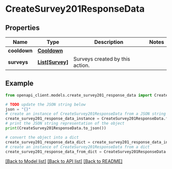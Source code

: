 # CreateSurvey201ResponseData


## Properties

Name | Type | Description | Notes
------------ | ------------- | ------------- | -------------
**cooldown** | [**Cooldown**](Cooldown.md) |  | 
**surveys** | [**List[Survey]**](Survey.md) | Surveys created by this action. | 

## Example

```python
from openapi_client.models.create_survey201_response_data import CreateSurvey201ResponseData

# TODO update the JSON string below
json = "{}"
# create an instance of CreateSurvey201ResponseData from a JSON string
create_survey201_response_data_instance = CreateSurvey201ResponseData.from_json(json)
# print the JSON string representation of the object
print(CreateSurvey201ResponseData.to_json())

# convert the object into a dict
create_survey201_response_data_dict = create_survey201_response_data_instance.to_dict()
# create an instance of CreateSurvey201ResponseData from a dict
create_survey201_response_data_from_dict = CreateSurvey201ResponseData.from_dict(create_survey201_response_data_dict)
```
[[Back to Model list]](../README.md#documentation-for-models) [[Back to API list]](../README.md#documentation-for-api-endpoints) [[Back to README]](../README.md)


